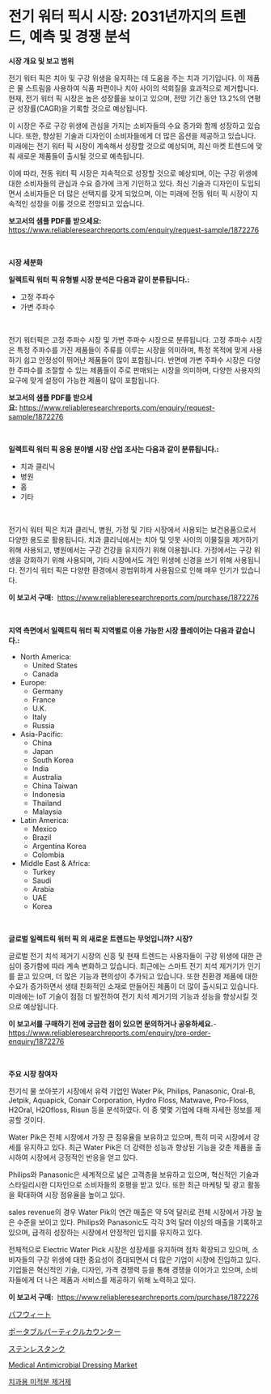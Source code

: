 <p><h1>전기 워터 픽시 시장: 2031년까지의 트렌드, 예측 및 경쟁 분석</h1></p><p><strong>시장 개요 및 보고 범위</strong></p>
<p><p>전기 워터 픽은 치아 및 구강 위생을 유지하는 데 도움을 주는 치과 기기입니다. 이 제품은 물 스트림을 사용하여 식품 파편이나 치아 사이의 석회질을 효과적으로 제거합니다. 현재, 전기 워터 픽 시장은 높은 성장률을 보이고 있으며, 전망 기간 동안 13.2%의 연평균 성장률(CAGR)을 기록할 것으로 예상됩니다. </p><p>이 시장은 주로 구강 위생에 관심을 가지는 소비자들의 수요 증가와 함께 성장하고 있습니다. 또한, 향상된 기술과 디자인이 소비자들에게 더 많은 옵션을 제공하고 있습니다. 미래에는 전기 워터 픽 시장이 계속해서 성장할 것으로 예상되며, 최신 마켓 트렌드에 맞춰 새로운 제품들이 출시될 것으로 예측됩니다.</p><p>이에 따라, 전동 워터 픽 시장은 지속적으로 성장할 것으로 예상되며, 이는 구강 위생에 대한 소비자들의 관심과 수요 증가에 크게 기인하고 있다. 최신 기술과 디자인이 도입되면서 소비자들은 더 많은 선택지를 갖게 되었으며, 이는 미래에 전동 워터 픽 시장이 지속적인 성장을 이룰 것으로 전망되고 있습니다.</p></p>
<p><strong>보고서의 샘플 PDF를 받으세요:</strong> <a href="https://www.reliableresearchreports.com/enquiry/request-sample/1872276">https://www.reliableresearchreports.com/enquiry/request-sample/1872276</a></p>
<p>&nbsp;</p>
<p><strong>시장 세분화</strong></p>
<p><strong>일렉트릭 워터 픽 유형별 시장 분석은 다음과 같이 분류됩니다.:</strong></p>
<p><ul><li>고정 주파수</li><li>가변 주파수</li></ul></p>
<p>&nbsp;</p>
<p><p>전기 워터픽은 고정 주파수 시장 및 가변 주파수 시장으로 분류됩니다. 고정 주파수 시장은 특정 주파수를 가진 제품들이 주류를 이루는 시장을 의미하며, 특정 목적에 맞게 사용하기 쉽고 안정성이 뛰어난 제품들이 많이 포함됩니다. 반면에 가변 주파수 시장은 다양한 주파수를 조절할 수 있는 제품들이 주로 판매되는 시장을 의미하며, 다양한 사용자의 요구에 맞게 설정이 가능한 제품이 많이 포함됩니다.</p></p>
<p><strong>보고서의 샘플 PDF를 받으세요:</strong>&nbsp;<a href="https://www.reliableresearchreports.com/enquiry/request-sample/1872276">https://www.reliableresearchreports.com/enquiry/request-sample/1872276</a></p>
<p>&nbsp;</p>
<p><strong> 일렉트릭 워터 픽 응용 분야별 시장 산업 조사는 다음과 같이 분류됩니다.:</strong></p>
<p><ul><li>치과 클리닉</li><li>병원</li><li>홈</li><li>기타</li></ul></p>
<p>&nbsp;</p>
<p><p>전기식 워터 픽은 치과 클리닉, 병원, 가정 및 기타 시장에서 사용되는 보건용품으로서 다양한 용도로 활용됩니다. 치과 클리닉에서는 치아 및 잇못 사이의 이물질을 제거하기 위해 사용되고, 병원에서는 구강 건강을 유지하기 위해 이용됩니다. 가정에서는 구강 위생을 강화하기 위해 사용되며, 기타 시장에서도 개인 위생에 신경을 쓰기 위해 사용됩니다. 전기식 워터 픽은 다양한 환경에서 광범위하게 사용됨으로 인해 매우 인기가 있습니다.</p></p>
<p><strong>이 보고서 구매:</strong>&nbsp; <a href="https://www.reliableresearchreports.com/purchase/1872276">https://www.reliableresearchreports.com/purchase/1872276</a></p>
<p>&nbsp;</p>
<p><strong>지역 측면에서 일렉트릭 워터 픽 지역별로 이용 가능한 시장 플레이어는 다음과 같습니다.:</strong></p>
<p><ul>
    <li>
        North America:
        <ul>
            <li>United States</li>
            <li>Canada</li>
        </ul>
    </li>
    <li>
        Europe:
        <ul>
            <li>Germany</li>
            <li>France</li>
            <li>U.K.</li>
            <li>Italy</li>
            <li>Russia</li>
        </ul>
    </li>
    <li>
        Asia-Pacific:
        <ul>
            <li>China</li>
            <li>Japan</li>
            <li>South Korea</li>
            <li>India</li>
            <li>Australia</li>
            <li>China Taiwan</li>
            <li>Indonesia</li>
            <li>Thailand</li>
            <li>Malaysia</li>
        </ul>
    </li>
    <li>
        Latin America:
        <ul>
            <li>Mexico</li>
            <li>Brazil</li>
            <li>Argentina Korea</li>
            <li>Colombia</li>
        </ul>
    </li>
    <li>
        Middle East & Africa:
        <ul>
            <li>Turkey</li>
            <li>Saudi</li>
            <li>Arabia</li>
            <li>UAE</li>
            <li>Korea</li>
        </ul>
    </li>
    </ul></p>
<p>&nbsp;</p>
<p><strong>글로벌 일렉트릭 워터 픽 의 새로운 트렌드는 무엇입니까? 시장?</strong></p>
<p><p>글로벌 전기 치석 제거기 시장의 신흥 및 현재 트렌드는 사용자들이 구강 위생에 대한 관심이 증가함에 따라 계속 변화하고 있습니다. 최근에는 스마트 전기 치석 제거기가 인기를 끌고 있으며, 더 많은 기능과 편의성이 추가되고 있습니다. 또한 친환경 제품에 대한 수요가 증가하면서 생태 친화적인 소재로 만들어진 제품이 더 많이 출시되고 있습니다. 미래에는 IoT 기술이 점점 더 발전하여 전기 치석 제거기의 기능과 성능을 향상시킬 것으로 예상됩니다.</p></p>
<p><strong>이 보고서를 구매하기 전에 궁금한 점이 있으면 문의하거나 공유하세요.</strong>- <a href="https://www.reliableresearchreports.com/enquiry/pre-order-enquiry/1872276">https://www.reliableresearchreports.com/enquiry/pre-order-enquiry/1872276</a></p>
<p>&nbsp;</p>
<p><strong>주요 시장 참여자</strong></p>
<p><p>전기식 물 쏘아붓기 시장에서 유력 기업인 Water Pik, Philips, Panasonic, Oral-B, Jetpik, Aquapick, Conair Corporation, Hydro Floss, Matwave, Pro-Floss, H2Oral, H2Ofloss, Risun 등을 분석하였다. 이 중 몇몇 기업에 대해 자세한 정보를 제공할 것이다. </p><p>Water Pik은 전체 시장에서 가장 큰 점유율을 보유하고 있으며, 특히 미국 시장에서 강세를 유지하고 있다. 최근 Water Pik은 더 강력한 성능과 향상된 기능을 갖춘 제품을 출시하여 시장에서 긍정적인 반응을 얻고 있다. </p><p>Philips와 Panasonic은 세계적으로 넓은 고객층을 보유하고 있으며, 혁신적인 기술과 스타일리시한 디자인으로 소비자들의 호평을 받고 있다. 또한 최근 마케팅 및 광고 활동을 확대하여 시장 점유율을 높이고 있다. </p><p>sales revenue의 경우 Water Pik의 연간 매출은 약 5억 달러로 전체 시장에서 가장 높은 수준을 보이고 있다. Philips와 Panasonic도 각각 3억 달러 이상의 매출을 기록하고 있으며, 급격히 성장하는 시장에서 안정적인 입지를 유지하고 있다. </p><p>전체적으로 Electric Water Pick 시장은 성장세를 유지하며 점차 확장되고 있으며, 소비자들의 구강 위생에 대한 중요성이 증대되면서 더 많은 기업이 시장에 진입하고 있다. 기업들은 혁신적인 기술, 디자인, 가격 경쟁력 등을 통해 경쟁을 이어가고 있으며, 소비자들에게 더 나은 제품과 서비스를 제공하기 위해 노력하고 있다.</p></p>
<p><strong>이 보고서 구매:</strong>&nbsp;&nbsp;<a href="https://www.reliableresearchreports.com/purchase/1872276">https://www.reliableresearchreports.com/purchase/1872276</a></p>
<p><p><a href="https://medium.com/@reyeshowell655/%E3%83%91%E3%83%95%E3%83%88%E3%81%97%E3%81%9F%E5%B0%8F%E9%BA%A6%E5%B8%82%E5%A0%B4%E3%81%AE%E8%A6%8F%E6%A8%A1-cagr-%E3%83%88%E3%83%AC%E3%83%B3%E3%83%892024%E5%B9%B4%E3%81%8B%E3%82%892030%E5%B9%B4-b7561d2e56ed">パフウィート</a></p><p><a href="https://medium.com/@arimuller2009/%E6%90%BA%E5%B8%AF%E5%BC%8F%E7%B2%92%E5%AD%90%E3%82%AB%E3%82%A6%E3%83%B3%E3%82%BF%E3%83%BC%E5%B8%82%E5%A0%B4%E3%81%AF-2031%E5%B9%B4%E3%81%BE%E3%81%A7%E3%81%AE%E5%B8%82%E5%A0%B4%E3%82%B7%E3%82%A7%E3%82%A2-%E8%A6%8F%E6%A8%A1-%E4%BA%88%E6%B8%AC%E3%81%AB%E7%84%A6%E7%82%B9%E3%82%92%E5%BD%93%E3%81%A6%E3%81%A6%E3%81%84%E3%81%BE%E3%81%99-f16b0dd65a25">ポータブルパーティクルカウンター</a></p><p><a href="https://github.com/mohamedbakry57/Market-Research-Report-List-3/blob/main/29486102610.md">ステンレスタンク</a></p><p><a href="https://issuu.com/reportprime-2/docs/medical-antimicrobial-dressing-market-size-2030.pp">Medical Antimicrobial Dressing Market</a></p><p><a href="https://github.com/laholand/Market-Research-Report-List-3/blob/main/23681822182.md">치과용 미적분 제거제</a></p></p>

